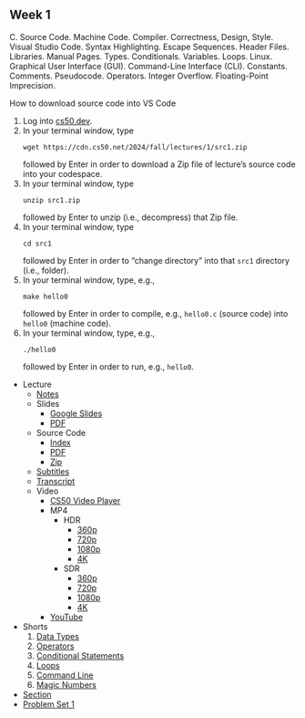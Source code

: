 ## Week 1

C. Source Code. Machine Code. Compiler. Correctness, Design, Style. Visual Studio Code. Syntax Highlighting. Escape Sequences. Header Files. Libraries. Manual Pages. Types. Conditionals. Variables. Loops. Linux. Graphical User Interface (GUI). Command-Line Interface (CLI). Constants. Comments. Pseudocode. Operators. Integer Overflow. Floating-Point Imprecision.

How to download source code into VS Code
1. Log into [cs50.dev](https://cs50.dev/).
2. In your terminal window, type
	```
	wget https://cdn.cs50.net/2024/fall/lectures/1/src1.zip
	```
	followed by Enter in order to download a Zip file of lecture’s source code into your codespace.
3. In your terminal window, type
	```
	unzip src1.zip
	```
	followed by Enter to unzip (i.e., decompress) that Zip file.
4. In your terminal window, type
	```
	cd src1
	```
	followed by Enter in order to “change directory” into that `src1` directory (i.e., folder).
5. In your terminal window, type, e.g.,
	```
	make hello0
	```
	followed by Enter in order to compile, e.g., `hello0.c` (source code) into `hello0` (machine code).
6. In your terminal window, type, e.g.,
	```
	./hello0
	```
	followed by Enter in order to run, e.g., `hello0`.
- Lecture
	- [Notes](https://cs50.harvard.edu/x/notes/1/)
	- Slides
		- [Google Slides](https://docs.google.com/presentation/d/14FGAvRSsL7JhFNQv10Osuziq55rC9FDv68oAxVSCYIw/edit?usp=sharing)
		- [PDF](https://cdn.cs50.net/2024/fall/lectures/1/lecture1.pdf)
	- Source Code
		- [Index](https://cdn.cs50.net/2024/fall/lectures/1/src1/)
		- [PDF](https://cdn.cs50.net/2024/fall/lectures/1/src1.pdf)
		- [Zip](https://cdn.cs50.net/2024/fall/lectures/1/src1.zip)
	- [Subtitles](https://cdn.cs50.net/2024/fall/lectures/1/lang/en/lecture1.srt)
	- [Transcript](https://cdn.cs50.net/2024/fall/lectures/1/lang/en/lecture1.txt)
	- Video
		- [CS50 Video Player](https://video.cs50.io/89cbCbWrM4U?screen=xYu0YclZ_hI)
		- MP4
			- HDR
				- [360p](https://cdn.cs50.net/2024/fall/lectures/1/lecture1-360p-hdr.mp4)
				- [720p](https://cdn.cs50.net/2024/fall/lectures/1/lecture1-720p-hdr.mp4)
				- [1080p](https://cdn.cs50.net/2024/fall/lectures/1/lecture1-1080p-hdr.mp4)
				- [4K](https://cdn.cs50.net/2024/fall/lectures/1/lecture1-4k-hdr.mp4)
			- SDR
				- [360p](https://cdn.cs50.net/2024/fall/lectures/1/lecture1-360p.mp4)
				- [720p](https://cdn.cs50.net/2024/fall/lectures/1/lecture1-720p.mp4)
				- [1080p](https://cdn.cs50.net/2024/fall/lectures/1/lecture1-1080p.mp4)
				- [4K](https://cdn.cs50.net/2024/fall/lectures/1/lecture1-4k.mp4)
		- [YouTube](https://youtu.be/89cbCbWrM4U)
- Shorts
	1. [Data Types](https://cs50.harvard.edu/x/shorts/data_types/)
	2. [Operators](https://cs50.harvard.edu/x/shorts/operators/)
	3. [Conditional Statements](https://cs50.harvard.edu/x/shorts/conditional_statements/)
	4. [Loops](https://cs50.harvard.edu/x/shorts/loops/)
	5. [Command Line](https://cs50.harvard.edu/x/shorts/command_line/)
	6. [Magic Numbers](https://cs50.harvard.edu/x/shorts/magic_numbers/)
- [Section](https://cs50.harvard.edu/x/sections/1/)
- [Problem Set 1](https://cs50.harvard.edu/x/psets/1/)